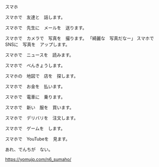 スマホ

スマホで　友達と　話します。

スマホで　先生に　メールを　送ります。

スマホで　カメラで　写真を　撮ります。
「綺麗な　写真だなー」
スマホで　SNSに　写真を　アップします。

スマホで　ニュースを　読みます。

スマホで　べんきょうします。

スマホの　地図で　店を　探します。

スマホで　お金を　払います。

スマホで　電車に　乗ります。

スマホで　新い　服を　買います。

スマホで　デリバリを　注文します。

スマホで　ゲームを　します。

スマホで　YouTubeを　見ます。

あれ、でんちが　ない。

https://yomujp.com/n6_sumaho/